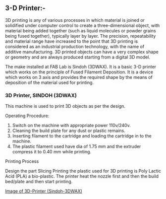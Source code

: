 ## 3-D Printer:-
3D printing is any of various processes in which material is joined or solidified under computer control to create a three-dimensional object, with material being added together (such as liquid molecules or powder grains being fused together), typically layer by layer. The precision, repeatability and material range have increased to the point that 3D printing is considered as an industrial production technology, with the name of additive manufacturing. 3D printed objects can have a very complex shape or geometry and are always produced starting from a digital 3D model.

The make installed at FAB Lab is Sindoh (3DWAX). It is a basic 3-D printer which works on the principle of Fused Filament Deposition. It is a device which works on 3 axis and provides the required shape by the means of deposition of the material used for printing.

### 3D Printer, SINDOH (3DWAX)

This machine is used to print 3D objects as per the design.

Operating Procedure:

1. Switch on the machine with appropriate power 110v/240v.
2. Cleaning the build plate for any dust or plastic remains.
3. Inserting filament to the cartridge and loading the cartridge in to the machine.
4. The plastic filament used have dia of 1.75 mm and the extruder compress it to 0.40 mm while printing.

Printing Process

Design the part Slicing Printing the plastic used for 3D printing is Poly Lactic Acid (PLA) a bio-plastic. The printer heat the nozzle first and then the build bed/plate and then start printing.

[Image of 3D-Printer (Sindoh-3DWAX)](/img/3dprinter.jpg)
